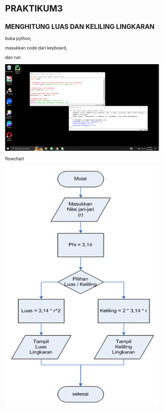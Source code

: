 # PRAKTIKUM3
## MENGHITUNG LUAS DAN KELILING LINGKARAN
<p>buka python,</p>
<p>masukkan code dari keyboard,</p>
<p>dan run</p>

![gambar 1](screenshot/ss1.png)

<P>flowchart</P>

![gambar 2](screenshot/ss2.png)
